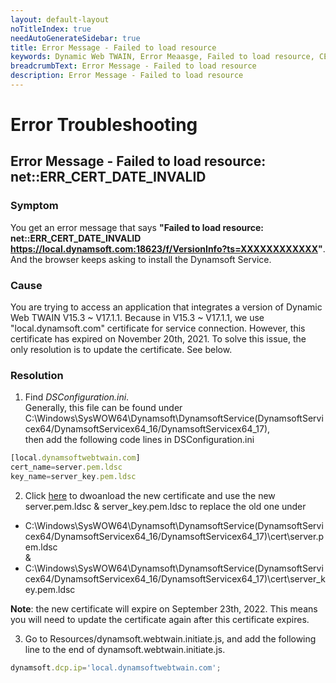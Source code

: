 ```yaml
---
layout: default-layout
noTitleIndex: true
needAutoGenerateSidebar: true
title: Error Message - Failed to load resource
keywords: Dynamic Web TWAIN, Error Meaasge, Failed to load resource, CERT INVALID
breadcrumbText: Error Message - Failed to load resource
description: Error Message - Failed to load resource
---
```


# Error Troubleshooting

## Error Message - Failed to load resource: net::ERR_CERT_DATE_INVALID

### Symptom 

You get an error message that says **"Failed to load resource: net::ERR_CERT_DATE_INVALID https://local.dynamsoft.com:18623/f/VersionInfo?ts=XXXXXXXXXXXX"**. And the browser keeps asking to install the Dynamsoft Service. 

### Cause 

You are trying to access an application that integrates a version of Dynamic Web TWAIN V15.3 ~ V17.1.1. Because in V15.3 ~ V17.1.1, we use "local.dynamsoft.com" certificate for service connection. However, this certificate has expired on November 20th, 2021. To solve this issue, the only resolution is to update the certificate. See below.

### Resolution 

 1) Find _DSConfiguration.ini_.  
 Generally, this file can be found under C:\Windows\SysWOW64\Dynamsoft\DynamsoftService(DynamsoftServicex64/DynamsoftServicex64_16/DynamsoftServicex64_17),   
 then add the following code lines in DSConfiguration.ini  

```javascript
[local.dynamsoftwebtwain.com]  
cert_name=server.pem.ldsc  
key_name=server_key.pem.ldsc  
```

 2) Click <a href="https://tst.dynamsoft.com/public/download/dwt/newcert/newcert.zip" target="_blank">here</a> to dwoanload the new certificate and use the new server.pem.ldsc & server_key.pem.ldsc to replace the old one under   

<ul>
<li>C:\Windows\SysWOW64\Dynamsoft\DynamsoftService(DynamsoftServicex64/DynamsoftServicex64_16/DynamsoftServicex64_17)\cert\server.pem.ldsc </li> 
 &
 <li>C:\Windows\SysWOW64\Dynamsoft\DynamsoftService(DynamsoftServicex64/DynamsoftServicex64_16/DynamsoftServicex64_17)\cert\server_key.pem.ldsc</li>
</ul>

**Note**: the new certificate will expire on September 23th, 2022. This means you will need to update the certificate again after this certificate expires.
<br>

 3) Go to Resources/dynamsoft.webtwain.initiate.js, and add the following line to the end of dynamsoft.webtwain.initiate.js. 
   ```javascript 
   dynamsoft.dcp.ip='local.dynamsoftwebtwain.com';  
   ```

